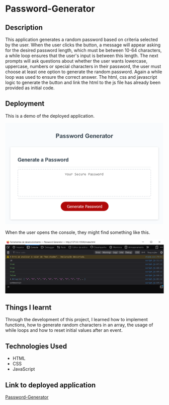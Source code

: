 # Password-Generator

## Description
This application generates a random password based on criteria selected by the user. When the user clicks the button, a message will appear asking for the desired password length, which must be between 10-64 characters, a while loop ensures that the user's input is between this length. The next prompts will ask questions about whether the user wants lowercase, uppercase, numbers or special characters in their password, the user must choose at least one option to generate the random password. Again a while loop was used to ensure the correct answer. The html, css and javascript logic to generate the button and link the html to the js file has already been provided as initial code.

## Deployment
This is a demo of the deployed application.

![Screenshot of deployed application](Screenshot_Password-Generator.png)

When the user opens the console, they might find something like this.

![Console log showing a preview of user input and output](Console_Password-Generator.png)

## Things I learnt
Through the development of this project, I learned how to implement functions, how to generate random characters in an array, the usage of while loops and how to reset initial values after an event.

## Technologies Used
* HTML
* CSS
* JavaScript

## Link to deployed application
[Password-Generator](https://vanessadantonio.github.io/Password-Generator/)